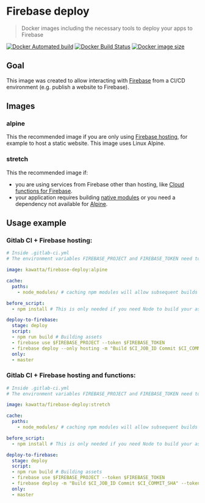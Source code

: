 # Firebase deploy

> Docker images including the necessary tools to deploy your apps to Firebase

[![Docker Automated build](https://img.shields.io/docker/automated/kawatta/firebase-deploy.svg)](https://hub.docker.com/r/kawatta/firebase-deploy/)
[![Docker Build Status](https://img.shields.io/docker/build/kawatta/firebase-deploy.svg)](https://hub.docker.com/r/kawatta/firebase-deploy/)
[![Docker image size](https://img.shields.io/microbadger/image-size/kawatta/firebase-deploy.svg)](https://hub.docker.com/r/kawatta/firebase-deploy/)

## Goal

This image was created to allow interacting with [Firebase](https://github.com/firebase/firebase-deploy) from a CI/CD environment (e.g. publish a website to Firebase).

## Images

### alpine
This the recommended image if you are only using [Firebase hosting](https://firebase.google.com/docs/hosting/), for example to host a static website.
This image uses Linux Alpine.

### stretch
This the recommended image if:
- you are using services from Firebase other than hosting, like [Cloud functions for Firebase](https://firebase.google.com/docs/functions/).
- your application requires building [native modules](https://nodejs.org/api/addons.html) or you need a dependency not available for [Alpine](https://pkgs.alpinelinux.org/packages?name=&branch=v3.8). 

## Usage example

### Gitlab CI + Firebase hosting:
```yml
# Inside .gitlab-ci.yml
# The environment variables FIREBASE_PROJECT and FIREBASE_TOKEN need to be declared in the CI/CD settings of your project

image: kawatta/firebase-deploy:alpine

cache:
  paths:
    - node_modules/ # caching npm modules will allow subsequent builds to run faster, if your project relies on Node 

before_script:
  - npm install # This is only needed if you need Node to build your assets

deploy-to-firebase:
  stage: deploy
  script:
  - npm run build # Building assets
  - firebase use $FIREBASE_PROJECT --token $FIREBASE_TOKEN
  - firebase deploy --only hosting -m "Build $CI_JOB_ID Commit $CI_COMMIT_SHA" --token $FIREBASE_TOKEN
  only:
  - master
```

### Gitlab CI + Firebase hosting and functions:
```yml
# Inside .gitlab-ci.yml
# The environment variables FIREBASE_PROJECT and FIREBASE_TOKEN need to be declared in the CI/CD settings of your project

image: kawatta/firebase-deploy:stretch

cache:
  paths:
    - node_modules/ # caching npm modules will allow subsequent builds to run faster, if your project relies on Node 

before_script:
  - npm install # This is only needed if you need Node to build your assets

deploy-to-firebase:
  stage: deploy
  script:
  - npm run build # Building assets
  - firebase use $FIREBASE_PROJECT --token $FIREBASE_TOKEN
  - firebase deploy -m "Build $CI_JOB_ID Commit $CI_COMMIT_SHA" --token $FIREBASE_TOKEN
  only:
  - master
```

